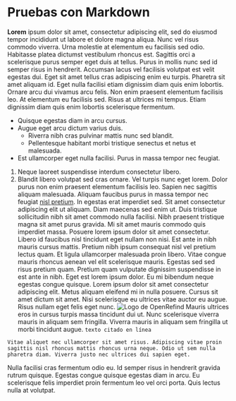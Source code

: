 # Pruebas con Markdown
**Lorem** ipsum dolor sit amet, consectetur adipiscing elit, sed do eiusmod tempor incididunt ut labore et dolore magna aliqua. Nunc vel risus commodo viverra. Urna molestie at elementum eu facilisis sed odio. Habitasse platea dictumst vestibulum rhoncus est. Sagittis orci a scelerisque purus semper eget duis at tellus. Purus in mollis nunc sed id semper risus in hendrerit. Accumsan lacus vel facilisis volutpat est velit egestas dui. Eget sit amet tellus cras adipiscing enim eu turpis. Pharetra sit amet aliquam id. Eget nulla facilisi etiam dignissim diam quis enim lobortis. Ornare arcu dui vivamus arcu felis. Non enim praesent elementum facilisis leo. At elementum eu facilisis sed. Risus at ultrices mi tempus. Etiam dignissim diam quis enim lobortis scelerisque fermentum.

- Quisque egestas diam in arcu cursus. 
- Augue eget arcu dictum varius duis.
  - Riverra nibh cras pulvinar mattis nunc sed blandit. 
  - Pellentesque habitant morbi tristique senectus et netus et malesuada. 
- Est ullamcorper eget nulla facilisi. Purus in massa tempor nec feugiat. 
1. Neque laoreet suspendisse interdum consectetur libero. 
2. Blandit libero volutpat sed cras ornare. Vel turpis nunc eget lorem. Dolor purus non enim praesent elementum facilisis leo. Sapien nec sagittis aliquam malesuada. 
Aliquam faucibus purus in massa tempor nec feugiat [nisl pretium](https://mpvd.es). In egestas erat imperdiet sed. Sit amet consectetur adipiscing elit ut aliquam. Diam maecenas sed enim ut. Duis tristique sollicitudin nibh sit amet commodo nulla facilisi.
Nibh praesent tristique magna sit amet purus gravida. 
Mi sit amet mauris commodo quis imperdiet massa. Posuere lorem ipsum dolor sit amet consectetur. Libero id faucibus nisl tincidunt eget nullam non nisi. Est ante in nibh mauris cursus mattis. Pretium nibh ipsum consequat nisl vel pretium lectus quam. Et ligula ullamcorper malesuada proin libero. Vitae congue mauris rhoncus aenean vel elit scelerisque mauris. Egestas sed sed risus pretium quam. Pretium quam vulputate dignissim suspendisse in est ante in nibh. Eget est lorem ipsum dolor. Eu mi bibendum neque egestas congue quisque. Lorem ipsum dolor sit amet consectetur adipiscing elit. Metus aliquam eleifend mi in nulla posuere. Cursus sit amet dictum sit amet. Nisi scelerisque eu ultrices vitae auctor eu augue. Risus nullam eget felis eget nunc.
![Logo de OpenRefind](https://d33wubrfki0l68.cloudfront.net/3c988a78f4ddfdf4302932d866feda499368476d/d1ae7/img/openrefine_logo.svg)
Mauris ultrices eros in cursus turpis massa tincidunt dui ut. Nunc scelerisque viverra mauris in aliquam sem fringilla. Viverra mauris in aliquam sem fringilla ut morbi tincidunt augue. 
`texto citado en línea`
```
Vitae aliquet nec ullamcorper sit amet risus. Adipiscing vitae proin sagittis nisl rhoncus mattis rhoncus urna neque. Odio ut sem nulla pharetra diam. Viverra justo nec ultrices dui sapien eget. 
```
Nulla facilisi cras fermentum odio eu. Id semper risus in hendrerit gravida rutrum quisque. Egestas congue quisque egestas diam in arcu. Eu scelerisque felis imperdiet proin fermentum leo vel orci porta. Quis lectus nulla at volutpat.
